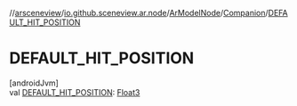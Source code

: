 //[arsceneview](../../../../index.md)/[io.github.sceneview.ar.node](../../index.md)/[ArModelNode](../index.md)/[Companion](index.md)/[DEFAULT_HIT_POSITION](-d-e-f-a-u-l-t_-h-i-t_-p-o-s-i-t-i-o-n.md)

# DEFAULT_HIT_POSITION

[androidJvm]\
val [DEFAULT_HIT_POSITION](-d-e-f-a-u-l-t_-h-i-t_-p-o-s-i-t-i-o-n.md): [Float3](../../../../../sceneview/sceneview/dev.romainguy.kotlin.math/-float3/index.md)
